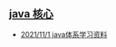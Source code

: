 ## [java 核心](https://docs.oracle.com/javase/8/docs/)

- [2021/11/1 java体系学习资料](docs/java体系学习资料汇总.md)
